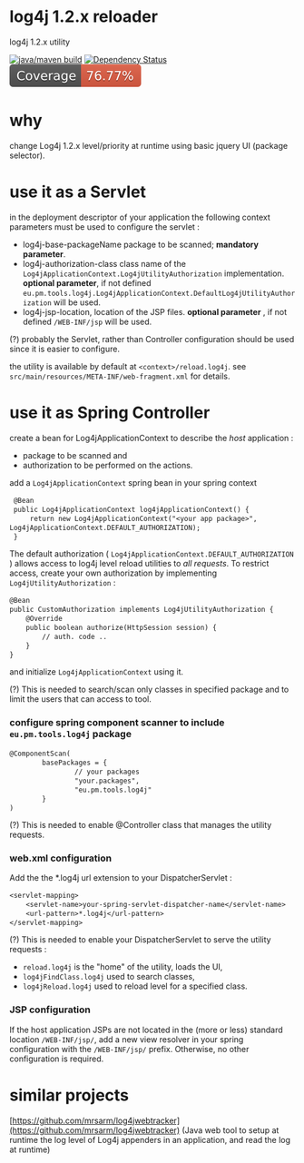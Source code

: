log4j 1.2.x reloader
==============
log4j 1.2.x utility 
                  
 [![java/maven build](https://github.com/silviuilie/reload-log4j/actions/workflows/maven-default.yml/badge.svg)](https://github.com/silviuilie/reload-log4j/actions/workflows/maven-default.yml)
 [![Dependency Status](https://www.versioneye.com/user/projects/54436bde53acfab90700001c/badge.svg?style=flat)](https://www.versioneye.com/user/projects/54436bde53acfab90700001c) <!--test commit-jacoco-total-to-readme action:--> ![Coverage Status](./doc/badges/coverage.svg)


 <!-- old value
 [![XCoverage Status](https://coveralls.io/repos/silviuilie/reload-log4j/badge.png?branch=master)](https://coveralls.io/r/silviuilie/reload-log4j?branch=master)
 --> 

 <!--
 drop travis  after account deletion : [![Build Status](https://travis-ci.org/silviuilie/reload-log4j.svg?branch=master)](https://travis-ci.org/silviuilie/reload-log4j)
 -->
 
why  
=

change Log4j 1.2.x level/priority at runtime using basic jquery UI (package selector).
 

use it as a Servlet
=

in the deployment descriptor of your application the following context parameters must be used to configure the servlet :

- log4j-base-packageName  package to be scanned; **mandatory parameter**.
- log4j-authorization-class class name of the `Log4jApplicationContext.Log4jUtilityAuthorization` implementation.
**optional parameter**, if not defined `eu.pm.tools.log4j.Log4jApplicationContext.DefaultLog4jUtilityAuthorization` will be used.
- log4j-jsp-location, location of the JSP files. **optional parameter** , if not defined `/WEB-INF/jsp` will be used.

(?)
probably the Servlet, rather than Controller configuration should be used since it is easier to configure.

the utility is available by default at `<context>/reload.log4j`. see `src/main/resources/META-INF/web-fragment.xml` for details.

use it as Spring Controller
=

  create a bean for Log4jApplicationContext to describe the *host* application :

* package to be scanned and
* authorization to be performed on the actions.

add a `Log4jApplicationContext` spring bean in your spring context

     @Bean
     public Log4jApplicationContext log4jApplicationContext() {
         return new Log4jApplicationContext("<your app package>", Log4jApplicationContext.DEFAULT_AUTHORIZATION);
     }

The default authorization ( `Log4jApplicationContext.DEFAULT_AUTHORIZATION` ) allows access to log4j level reload
utilities to *all requests*. To restrict access, create your own authorization by implementing `Log4jUtilityAuthorization` :


    @Bean
    public CustomAuthorization implements Log4jUtilityAuthorization {
        @Override
        public boolean authorize(HttpSession session) {
            // auth. code ..
        }
    }

and initialize `Log4jApplicationContext` using it.

(?) This is needed to search/scan only classes in specified package and to limit the users that can access to tool.

### configure spring component scanner to include `eu.pm.tools.log4j` package


    @ComponentScan(
            basePackages = {
                    // your packages
                    "your.packages",
                    "eu.pm.tools.log4j"
            }
    )

(?) This is needed to enable @Controller class that manages the utility requests.


### web.xml configuration

Add the the *.log4j url extension to your DispatcherServlet :

    <servlet-mapping>
        <servlet-name>your-spring-servlet-dispatcher-name</servlet-name>
        <url-pattern>*.log4j</url-pattern>
    </servlet-mapping>

(?) This is needed to enable your DispatcherServlet to serve the utility requests :

- `reload.log4j` is the "home" of the utility, loads the UI,
- `log4jFindClass.log4j` used to search classes,
- `log4jReload.log4j` used to reload level for a specified class.

### JSP configuration

If the host application JSPs are not located in the (more or less) standard location `/WEB-INF/jsp/`, add a new
view resolver in your spring configuration with the `/WEB-INF/jsp/` prefix.
Otherwise, no other configuration is required.


similar projects
=

[https://github.com/mrsarm/log4jwebtracker](https://github.com/mrsarm/log4jwebtracker) (Java web tool to setup at runtime the log level of Log4j appenders in an application, and read the log at runtime)
